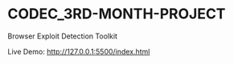 # CODEC_3RD-MONTH-PROJECT
Browser Exploit Detection Toolkit

Live Demo: http://127.0.0.1:5500/index.html
